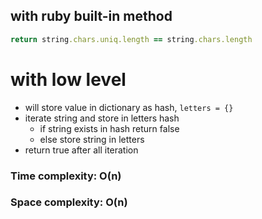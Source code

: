 ## with ruby built-in method  
```ruby
return string.chars.uniq.length == string.chars.length
```

# with low level  
* will store value in dictionary as hash, `letters = {}`  
* iterate string and store in letters hash  
  * if string exists in hash return false  
  * else store string in letters  
* return true after all iteration    

### Time complexity: O(n)
### Space complexity: O(n)
